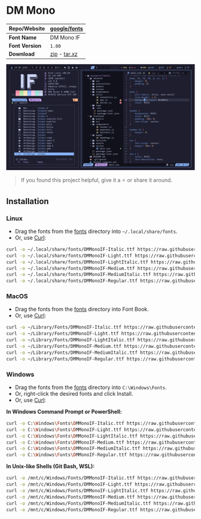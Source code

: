 <!-- SHORTCUT REFERENCE LINKS -->

[zip]: https://github.com/iconicFonts/if/releases/download/v1.1.0/DM_Mono.zip
[tar]: https://github.com/iconicFonts/if/releases/download/v1.1.0/DM_Mono.tar.gz
[url]: https://github.com/google/fonts/tree/main/ofl/dmmono

# DM Mono

| Repo/Website     | [google/fonts][url]        |
| :--------------- | :------------------------- |
| **Font Name**    | DM Mono IF                 |
| **Font Version** | `1.00`                     |
| **Download**     | [zip][zip] - [tar.xz][tar] |

![Font preview](preview.png)

> If you found this project helpful, give it a :star: or share it around.

## Installation

### Linux

- Drag the fonts from the [fonts](fonts) directory into `~/.local/share/fonts`.
- Or, use [Curl](https://github.com/curl/curl):

```sh
curl -o ~/.local/share/fonts/DMMonoIF-Italic.ttf https://raw.githubusercontent.com/iconicFonts/if/main/fonts/patched/DM_Mono/fonts/DMMonoIF-Italic.ttf
curl -o ~/.local/share/fonts/DMMonoIF-Light.ttf https://raw.githubusercontent.com/iconicFonts/if/main/fonts/patched/DM_Mono/fonts/DMMonoIF-Light.ttf
curl -o ~/.local/share/fonts/DMMonoIF-LightItalic.ttf https://raw.githubusercontent.com/iconicFonts/if/main/fonts/patched/DM_Mono/fonts/DMMonoIF-LightItalic.ttf
curl -o ~/.local/share/fonts/DMMonoIF-Medium.ttf https://raw.githubusercontent.com/iconicFonts/if/main/fonts/patched/DM_Mono/fonts/DMMonoIF-Medium.ttf
curl -o ~/.local/share/fonts/DMMonoIF-MediumItalic.ttf https://raw.githubusercontent.com/iconicFonts/if/main/fonts/patched/DM_Mono/fonts/DMMonoIF-MediumItalic.ttf
curl -o ~/.local/share/fonts/DMMonoIF-Regular.ttf https://raw.githubusercontent.com/iconicFonts/if/main/fonts/patched/DM_Mono/fonts/DMMonoIF-Regular.ttf
```

### MacOS

- Drag the fonts from the [fonts](fonts) directory into Font Book.
- Or, use [Curl](https://github.com/curl/curl):

```sh
curl -o ~/Library/Fonts/DMMonoIF-Italic.ttf https://raw.githubusercontent.com/iconicFonts/if/main/fonts/patched/DM_Mono/fonts/DMMonoIF-Italic.ttf
curl -o ~/Library/Fonts/DMMonoIF-Light.ttf https://raw.githubusercontent.com/iconicFonts/if/main/fonts/patched/DM_Mono/fonts/DMMonoIF-Light.ttf
curl -o ~/Library/Fonts/DMMonoIF-LightItalic.ttf https://raw.githubusercontent.com/iconicFonts/if/main/fonts/patched/DM_Mono/fonts/DMMonoIF-LightItalic.ttf
curl -o ~/Library/Fonts/DMMonoIF-Medium.ttf https://raw.githubusercontent.com/iconicFonts/if/main/fonts/patched/DM_Mono/fonts/DMMonoIF-Medium.ttf
curl -o ~/Library/Fonts/DMMonoIF-MediumItalic.ttf https://raw.githubusercontent.com/iconicFonts/if/main/fonts/patched/DM_Mono/fonts/DMMonoIF-MediumItalic.ttf
curl -o ~/Library/Fonts/DMMonoIF-Regular.ttf https://raw.githubusercontent.com/iconicFonts/if/main/fonts/patched/DM_Mono/fonts/DMMonoIF-Regular.ttf
```

### Windows

- Drag the fonts from the [fonts](fonts) directory into `C:\Windows\Fonts`.
- Or, right-click the desired fonts and click Install.
- Or, use [Curl](https://github.com/curl/curl):

**In Windows Command Prompt or PowerShell:**

```sh
curl -o C:\Windows\Fonts\DMMonoIF-Italic.ttf https://raw.githubusercontent.com/iconicFonts/if/main/fonts/patched/DM_Mono/fonts/DMMonoIF-Italic.ttf
curl -o C:\Windows\Fonts\DMMonoIF-Light.ttf https://raw.githubusercontent.com/iconicFonts/if/main/fonts/patched/DM_Mono/fonts/DMMonoIF-Light.ttf
curl -o C:\Windows\Fonts\DMMonoIF-LightItalic.ttf https://raw.githubusercontent.com/iconicFonts/if/main/fonts/patched/DM_Mono/fonts/DMMonoIF-LightItalic.ttf
curl -o C:\Windows\Fonts\DMMonoIF-Medium.ttf https://raw.githubusercontent.com/iconicFonts/if/main/fonts/patched/DM_Mono/fonts/DMMonoIF-Medium.ttf
curl -o C:\Windows\Fonts\DMMonoIF-MediumItalic.ttf https://raw.githubusercontent.com/iconicFonts/if/main/fonts/patched/DM_Mono/fonts/DMMonoIF-MediumItalic.ttf
curl -o C:\Windows\Fonts\DMMonoIF-Regular.ttf https://raw.githubusercontent.com/iconicFonts/if/main/fonts/patched/DM_Mono/fonts/DMMonoIF-Regular.ttf
```

**In Unix-like Shells (Git Bash, WSL):**

```sh
curl -o /mnt/c/Windows/Fonts/DMMonoIF-Italic.ttf https://raw.githubusercontent.com/iconicFonts/if/main/fonts/patched/DM_Mono/fonts/DMMonoIF-Italic.ttf
curl -o /mnt/c/Windows/Fonts/DMMonoIF-Light.ttf https://raw.githubusercontent.com/iconicFonts/if/main/fonts/patched/DM_Mono/fonts/DMMonoIF-Light.ttf
curl -o /mnt/c/Windows/Fonts/DMMonoIF-LightItalic.ttf https://raw.githubusercontent.com/iconicFonts/if/main/fonts/patched/DM_Mono/fonts/DMMonoIF-LightItalic.ttf
curl -o /mnt/c/Windows/Fonts/DMMonoIF-Medium.ttf https://raw.githubusercontent.com/iconicFonts/if/main/fonts/patched/DM_Mono/fonts/DMMonoIF-Medium.ttf
curl -o /mnt/c/Windows/Fonts/DMMonoIF-MediumItalic.ttf https://raw.githubusercontent.com/iconicFonts/if/main/fonts/patched/DM_Mono/fonts/DMMonoIF-MediumItalic.ttf
curl -o /mnt/c/Windows/Fonts/DMMonoIF-Regular.ttf https://raw.githubusercontent.com/iconicFonts/if/main/fonts/patched/DM_Mono/fonts/DMMonoIF-Regular.ttf
```

